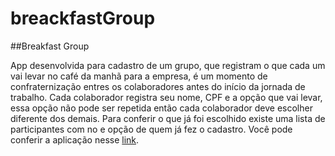 # breackfastGroup

##Breakfast Group

App desenvolvida para cadastro de um grupo, que registram o que cada um vai levar no café da manhã para a empresa, 
é um momento de confraternização entres os colaboradores antes do início da jornada de trabalho.
Cada colaborador registra seu nome, CPF e a opção que vai levar, essa opção não pode ser repetida então cada colaborador
deve escolher diferente dos demais. Para conferir o que já foi escolhido existe uma lista de participantes com no e opção 
de quem já fez o cadastro.
Você pode conferir a aplicação nesse <a href="https://breakfast-leandrofa1980.netlify.app">link</a>.
